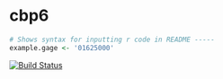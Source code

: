 # cbp6
``` r
# Shows syntax for inputting r code in README -----
example.gage <- '01625000'
```
[![Build Status](https://travis-ci.org/HARPgroup/cbp6.svg?branch=master)](https://travis-ci.org/HARPgroup/cbp6)

